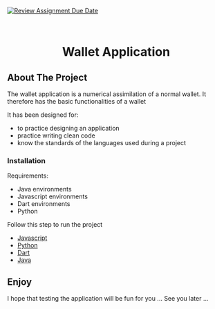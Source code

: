 [![Review Assignment Due Date](https://classroom.github.com/assets/deadline-readme-button-24ddc0f5d75046c5622901739e7c5dd533143b0c8e959d652212380cedb1ea36.svg)](https://classroom.github.com/a/hy8NMZUz)

<br />
<div align="center">
  <h1 align="center">Wallet Application</h1>
</div>

## About The Project

The wallet application is a numerical assimilation of a normal wallet. It therefore has the basic functionalities of a wallet

It has been designed for:
* to practice designing an application
* practice writing clean code
* know the standards of the languages used during a project

### Installation

Requirements:
* Java environments
* Javascript environments
* Dart environments
* Python

Follow this step to run the project
* [Javascript][JS-url]
* [Python][PY-url]
* [Dart][Dart-url]
* [Java][Java-url]

## Enjoy

I hope that testing the application will be fun for you ... See you later ...

[JS-url]: https://reactjs.org/
[PY-url]: https://reactjs.org/
[Dart-url]: https://reactjs.org/
[Java-url]: https://reactjs.org/
